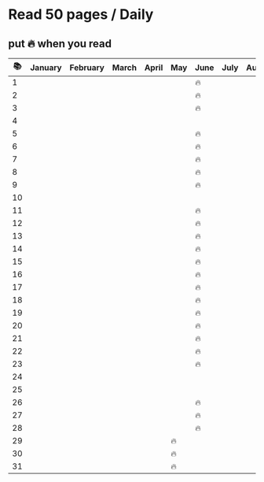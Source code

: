 # Read 50 pages / Daily

## put :fire: when you read

| :books: | January | February | March | April | May    | June   | July | August | Sept. | Oct. | Nov. | Dec. |
| ------- | ------- | -------- | ----- | ----- | ------ | ------ | ---- | ------ | ----- | ---- | ---- | ---- |
| 1       |         |          |       |       |        | :fire: |      |        |       |      |      |      |
| 2       |         |          |       |       |        | :fire: |      |        |       |      |      |      |
| 3       |         |          |       |       |        | :fire: |      |        |       |      |      |      |
| 4       |         |          |       |       |        |        |      |        |       |      |      |      |
| 5       |         |          |       |       |        | :fire: |      |        |       |      |      |      |
| 6       |         |          |       |       |        | :fire: |      |        |       |      |      |      |
| 7       |         |          |       |       |        | :fire: |      |        |       |      |      |      |
| 8       |         |          |       |       |        | :fire: |      |        |       |      |      |      |
| 9       |         |          |       |       |        | :fire: |      |        |       |      |      |      |
| 10      |         |          |       |       |        |        |      |        |       |      |      |      |
| 11      |         |          |       |       |        | :fire: |      |        |       |      |      |      |
| 12      |         |          |       |       |        | :fire: |      |        |       |      |      |      |
| 13      |         |          |       |       |        | :fire: |      |        |       |      |      |      |
| 14      |         |          |       |       |        | :fire: |      |        |       |      |      |      |
| 15      |         |          |       |       |        | :fire: |      |        |       |      |      |      |
| 16      |         |          |       |       |        | :fire: |      |        |       |      |      |      |
| 17      |         |          |       |       |        | :fire: |      |        |       |      |      |      |
| 18      |         |          |       |       |        | :fire: |      |        |       |      |      |      |
| 19      |         |          |       |       |        | :fire: |      |        |       |      |      |      |
| 20      |         |          |       |       |        | :fire: |      |        |       |      |      |      |
| 21      |         |          |       |       |        | :fire: |      |        |       |      |      |      |
| 22      |         |          |       |       |        | :fire: |      |        |       |      |      |      |
| 23      |         |          |       |       |        | :fire: |      |        |       |      |      |      |
| 24      |         |          |       |       |        |        |      |        |       |      |      |      |
| 25      |         |          |       |       |        |        |      |        |       |      |      |      |
| 26      |         |          |       |       |        | :fire: |      |        |       |      |      |      |
| 27      |         |          |       |       |        | :fire: |      |        |       |      |      |      |
| 28      |         |          |       |       |        | :fire: |      |        |       |      |      |      |
| 29      |         |          |       |       | :fire: |        |      |        |       |      |      |      |
| 30      |         |          |       |       | :fire: |        |      |        |       |      |      |      |
| 31      |         |          |       |       | :fire: |        |      |        |       |      |      |      |
